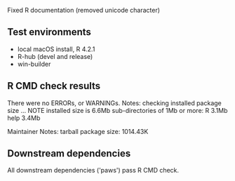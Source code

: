 Fixed R documentation (removed unicode character)

## Test environments

* local macOS install, R 4.2.1
* R-hub (devel and release)
* win-builder

## R CMD check results

There were no ERRORs, or WARNINGs.
Notes:
checking installed package size ... NOTE
  installed size is  6.6Mb
  sub-directories of 1Mb or more:
    R      3.1Mb
    help   3.4Mb

Maintainer Notes: tarball package size: 1014.43K

## Downstream dependencies

All downstream dependencies ('paws') pass R CMD check.

